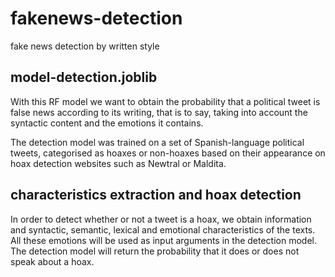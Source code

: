 # fakenews-detection
fake news detection by written style

## model-detection.joblib
With this RF model we want to obtain the probability that a political tweet is false news according to its writing, that is to say, taking into account the syntactic content and the emotions it contains.

The detection model was trained on a set of Spanish-language political tweets, categorised as hoaxes or non-hoaxes based on their appearance on hoax detection websites such as Newtral or Maldita.

## characteristics extraction and hoax detection 
In order to detect whether or not a tweet is a hoax, we obtain information and syntactic, semantic, lexical and emotional characteristics of the texts. All these emotions will be used as input arguments in the detection model.
The detection model will return the probability that it does or does not speak about a hoax.
